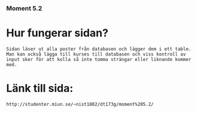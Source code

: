 ### Moment 5.2

# Hur fungerar sidan?
    Sidan läser ut alla poster från databasen och lägger dem i ett table.
    Man kan också lägga till kurses till databasen och viss kontroll av input sker för att kolla så inte tomma strängar eller liknande kommer med. 

# Länk till sida:
    http://studenter.miun.se/~nist1802/dt173g/moment%205.2/